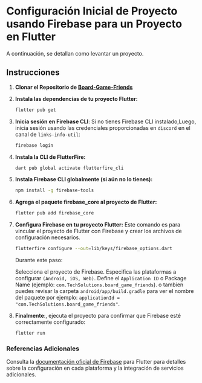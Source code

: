 # Configuración Inicial de Proyecto usando Firebase para un Proyecto en Flutter

A continuación, se detallan como levantar un proyecto.

## Instrucciones
1. **Clonar el Repositorio de [Board-Game-Friends](https://github.com/Emmanuelle20021/Board-Game-Friends.git)**

2. **Instala las dependencias de tu proyecto Flutter:**
   ```bash
   flutter pub get
   ```

3. **Inicia sesión en Firebase CLI**: Si no tienes Firebase CLI instalado,Luego, inicia sesión usando las credenciales proporcionadas en `discord` en el canal de `links-info-util`:

    ```bash
    firebase login
    ```
4. **Instala la CLI de FlutterFire:**

    ```bash
    dart pub global activate flutterfire_cli
    ```
5. **Instala Firebase CLI globalmente (si aún no lo tienes):**

    ```bash
    npm install -g firebase-tools
    ```
6. **Agrega el paquete firebase_core al proyecto de Flutter:**

    ```bash
    flutter pub add firebase_core
    ```
7. **Configura Firebase en tu proyecto Flutter:** Este comando es para vincular el proyecto de Flutter con Firebase y crear los archivos de configuración necesarios.

    ```bash
    flutterfire configure --out=lib/keys/firebase_options.dart
    ```
    Durante este paso:

    Selecciona el proyecto de Firebase.
    Especifica las plataformas a configurar `(Android, iOS, Web)`.
    Define el `Application ID` o Package Name (ejemplo: `com.TechSolutions.board_game_friends`). o tambien puedes revisar la carpeta `android/app/build.gradle` para ver el nombre del paquete por ejemplo: `applicationId = "com.TechSolutions.board_game_friends"`.

8. **Finalmente**:, ejecuta el proyecto para confirmar que Firebase esté correctamente configurado:
    ```bash
    flutter run
    ```

### Referencias Adicionales

Consulta la [documentación oficial de Firebase](https://firebase.google.com/docs/flutter/setup?hl=es&platform=ios) para Flutter para detalles sobre la configuración en cada plataforma y la integración de servicios adicionales.
